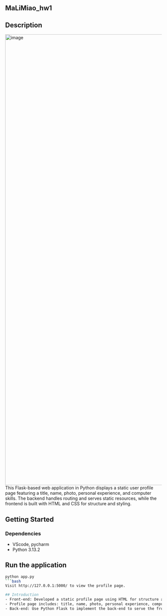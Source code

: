 ## MaLiMiao_hw1
## Description
<img width="1452" alt="image" src="https://github.com/user-attachments/assets/9acfd7d7-06c3-4793-b99a-b85729850acf" />
This Flask-based web application in Python displays a static user profile page featuring a title, name, photo, personal experience, and computer skills. The backend handles routing and serves static resources, while the frontend is built with HTML and CSS for structure and styling.

## Getting Started
### Dependencies
- VScode, pycharm
- Python 3.13.2

## Run the application
   ```bash
   python app.py
   ```bash
   Visit http://127.0.0.1:5000/ to view the profile page.

## Introduction
- Front-end: Developed a static profile page using HTML for structure and CSS for styling.
- Profile page includes: title, name, photo, personal experience, computer skills
- Back-end: Use Python Flask to implement the back-end to serve the front-end

